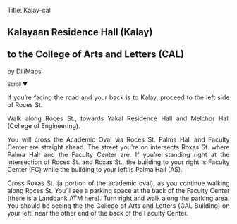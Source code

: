 Title: Kalay-cal

<section id='cover' class='cover active'>
<h1> Kalayaan Residence Hall (Kalay) <br><br>to the College of Arts and Letters (CAL)</h1>
<p align='justify'>by DiliMaps </p>
<small class='scroll'>Scroll ▼</small>
</section>

<section id='kalay'>
<p align='justify'>If you’re facing the road and your back is to Kalay, proceed to the left side of Roces St.
</p>
</section>

<section id='engg'>
<p align='justify'>Walk along Roces St., towards Yakal Residence Hall and Melchor Hall (College of Engineering). 
</p>
</section>

<section id='as'>
<p align='justify'>You will cross the Academic Oval via Roces St. Palma Hall and Faculty Center are straight ahead. The street you’re on intersects Roxas St. where Palma Hall and the Faculty Center are. If you’re standing right at the intersection of Roces St. and Roxas St., the building to your right is Faculty Center (FC) while the building to your left is Palma Hall (AS).
</p>
</section>

<section id='cal'>
<p align='justify'>Cross Roxas St. (a portion of the academic oval), as you continue walking along Roces St. You’ll see a parking space at the back of the Faculty Center (there is a Landbank ATM here). Turn right and walk along the parking area. You should be seeing the the College of Arts and Letters (CAL Building) on your left, near the other end of the back of the Faculty Center.
</p>
</section>